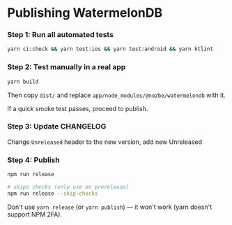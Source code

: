 # Publishing WatermelonDB

### Step 1: Run all automated tests

```bash
yarn ci:check && yarn test:ios && yarn test:android && yarn ktlint
```

### Step 2: Test manually in a real app

```bash
yarn build
```

Then copy `dist/` and replace `app/node_modules/@nozbe/watermelondb` with it.

If a quick smoke test passes, proceed to publish.

### Step 3: Update CHANGELOG

Change `Unreleased` header to the new version, add new Unreleased

### Step 4: Publish

```bash
npm run release

# skips checks (only use on prerelease)
npm run release --skip-checks
```

Don't use `yarn release` (or `yarn publish`) — it won't work (yarn doesn't support NPM 2FA).
